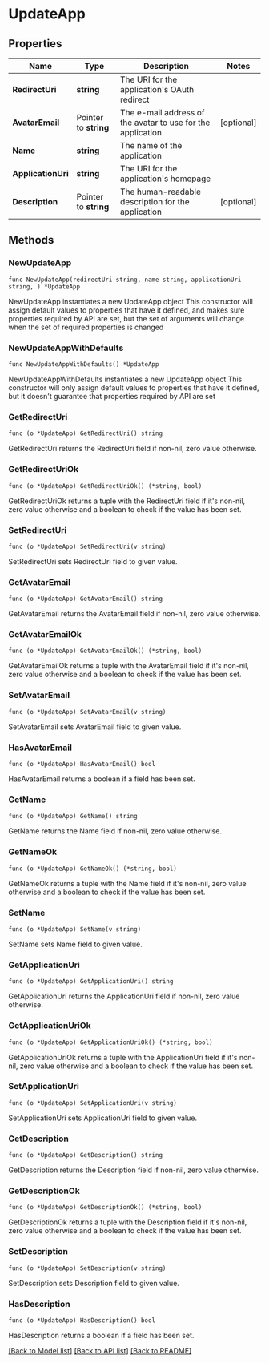# UpdateApp

## Properties

Name | Type | Description | Notes
------------ | ------------- | ------------- | -------------
**RedirectUri** | **string** | The URI for the application&#39;s OAuth redirect | 
**AvatarEmail** | Pointer to **string** | The e-mail address of the avatar to use for the application | [optional] 
**Name** | **string** | The name of the application | 
**ApplicationUri** | **string** | The URI for the application&#39;s homepage | 
**Description** | Pointer to **string** | The human-readable description for the application | [optional] 

## Methods

### NewUpdateApp

`func NewUpdateApp(redirectUri string, name string, applicationUri string, ) *UpdateApp`

NewUpdateApp instantiates a new UpdateApp object
This constructor will assign default values to properties that have it defined,
and makes sure properties required by API are set, but the set of arguments
will change when the set of required properties is changed

### NewUpdateAppWithDefaults

`func NewUpdateAppWithDefaults() *UpdateApp`

NewUpdateAppWithDefaults instantiates a new UpdateApp object
This constructor will only assign default values to properties that have it defined,
but it doesn't guarantee that properties required by API are set

### GetRedirectUri

`func (o *UpdateApp) GetRedirectUri() string`

GetRedirectUri returns the RedirectUri field if non-nil, zero value otherwise.

### GetRedirectUriOk

`func (o *UpdateApp) GetRedirectUriOk() (*string, bool)`

GetRedirectUriOk returns a tuple with the RedirectUri field if it's non-nil, zero value otherwise
and a boolean to check if the value has been set.

### SetRedirectUri

`func (o *UpdateApp) SetRedirectUri(v string)`

SetRedirectUri sets RedirectUri field to given value.


### GetAvatarEmail

`func (o *UpdateApp) GetAvatarEmail() string`

GetAvatarEmail returns the AvatarEmail field if non-nil, zero value otherwise.

### GetAvatarEmailOk

`func (o *UpdateApp) GetAvatarEmailOk() (*string, bool)`

GetAvatarEmailOk returns a tuple with the AvatarEmail field if it's non-nil, zero value otherwise
and a boolean to check if the value has been set.

### SetAvatarEmail

`func (o *UpdateApp) SetAvatarEmail(v string)`

SetAvatarEmail sets AvatarEmail field to given value.

### HasAvatarEmail

`func (o *UpdateApp) HasAvatarEmail() bool`

HasAvatarEmail returns a boolean if a field has been set.

### GetName

`func (o *UpdateApp) GetName() string`

GetName returns the Name field if non-nil, zero value otherwise.

### GetNameOk

`func (o *UpdateApp) GetNameOk() (*string, bool)`

GetNameOk returns a tuple with the Name field if it's non-nil, zero value otherwise
and a boolean to check if the value has been set.

### SetName

`func (o *UpdateApp) SetName(v string)`

SetName sets Name field to given value.


### GetApplicationUri

`func (o *UpdateApp) GetApplicationUri() string`

GetApplicationUri returns the ApplicationUri field if non-nil, zero value otherwise.

### GetApplicationUriOk

`func (o *UpdateApp) GetApplicationUriOk() (*string, bool)`

GetApplicationUriOk returns a tuple with the ApplicationUri field if it's non-nil, zero value otherwise
and a boolean to check if the value has been set.

### SetApplicationUri

`func (o *UpdateApp) SetApplicationUri(v string)`

SetApplicationUri sets ApplicationUri field to given value.


### GetDescription

`func (o *UpdateApp) GetDescription() string`

GetDescription returns the Description field if non-nil, zero value otherwise.

### GetDescriptionOk

`func (o *UpdateApp) GetDescriptionOk() (*string, bool)`

GetDescriptionOk returns a tuple with the Description field if it's non-nil, zero value otherwise
and a boolean to check if the value has been set.

### SetDescription

`func (o *UpdateApp) SetDescription(v string)`

SetDescription sets Description field to given value.

### HasDescription

`func (o *UpdateApp) HasDescription() bool`

HasDescription returns a boolean if a field has been set.


[[Back to Model list]](../README.md#documentation-for-models) [[Back to API list]](../README.md#documentation-for-api-endpoints) [[Back to README]](../README.md)



